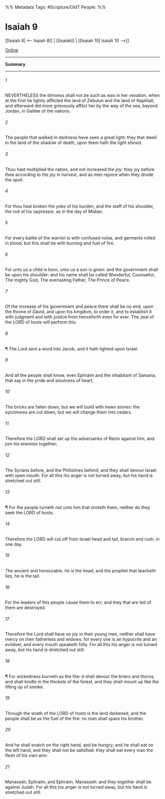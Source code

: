 

%% Metadata
Tags: #Scripture/OldT
People: 
%%
# Isaiah 9
[[Isaiah 8| <-- Isaiah 8]] | [[Isaiah]] | [[Isaiah 10| Isaiah 10 -->]]

[Online](https://churchofjesuschrist.org/study/scriptures/ot/isa/9?lang=eng)

---
__Summary__



---

###### 1
NEVERTHELESS the dimness shall not be such as was in her vexation, when at the first he lightly afflicted the land of Zebulun and the land of Naphtali, and afterward did more grievously afflict her by the way of the sea, beyond Jordan, in Galilee of the nations.
###### 2
The people that walked in darkness have seen a great light: they that dwell in the land of the shadow of death, upon them hath the light shined.
###### 3
Thou hast multiplied the nation, and not increased the joy: they joy before thee according to the joy in harvest, and as men rejoice when they divide the spoil.
###### 4
For thou hast broken the yoke of his burden, and the staff of his shoulder, the rod of his oppressor, as in the day of Midian.
###### 5
For every battle of the warrior is with confused noise, and garments rolled in blood; but this shall be with burning and fuel of fire.
###### 6
For unto us a child is born, unto us a son is given: and the government shall be upon his shoulder: and his name shall be called Wonderful, Counsellor, The mighty God, The everlasting Father, The Prince of Peace.
###### 7
Of the increase of his government and peace there shall be no end, upon the throne of David, and upon his kingdom, to order it, and to establish it with judgment and with justice from henceforth even for ever.  The zeal of the LORD of hosts will perform this.
###### 8
¶ The Lord sent a word into Jacob, and it hath lighted upon Israel.
###### 9
And all the people shall know, even Ephraim and the inhabitant of Samaria, that say in the pride and stoutness of heart,
###### 10
The bricks are fallen down, but we will build with hewn stones: the sycomores are cut down, but we will change them into cedars.
###### 11
Therefore the LORD shall set up the adversaries of Rezin against him, and join his enemies together;
###### 12
The Syrians before, and the Philistines behind; and they shall devour Israel with open mouth.  For all this his anger is not turned away, but his hand is stretched out still.
###### 13
¶ For the people turneth not unto him that smiteth them, neither do they seek the LORD of hosts.
###### 14
Therefore the LORD will cut off from Israel head and tail, branch and rush, in one day.
###### 15
The ancient and honourable, he is the head; and the prophet that teacheth lies, he is the tail.
###### 16
For the leaders of this people cause them to err; and they that are led of them are destroyed.
###### 17
Therefore the Lord shall have no joy in their young men, neither shall have mercy on their fatherless and widows: for every one is an hypocrite and an evildoer, and every mouth speaketh folly.  For all this his anger is not turned away, but his hand is stretched out still.
###### 18
¶ For wickedness burneth as the fire: it shall devour the briers and thorns, and shall kindle in the thickets of the forest, and they shall mount up like the lifting up of smoke.
###### 19
Through the wrath of the LORD of hosts is the land darkened, and the people shall be as the fuel of the fire: no man shall spare his brother.
###### 20
And he shall snatch on the right hand, and be hungry; and he shall eat on the left hand, and they shall not be satisfied: they shall eat every man the flesh of his own arm:
###### 21
Manasseh, Ephraim; and Ephraim, Manasseh: and they together shall be against Judah.  For all this his anger is not turned away, but his hand is stretched out still.



